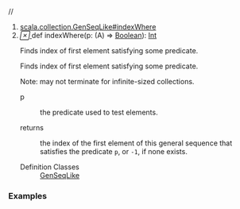 //
<ol>
<li><a href="https://www.scala-lang.org/api/2.12.3/scala/collection/immutable/List.html#indexWhere(p:A=>Boolean):Int">scala.collection.GenSeqLike#indexWhere</a></li>
<li name="scala.collection.GenSeqLike#indexWhere" visbl="pub" class="indented0 " data-isabs="false" fullcomment="yes" group="Ungrouped"> <a id="indexWhere(p:A=>Boolean):Int"></a><a id="indexWhere((A)⇒Boolean):Int"></a> <span class="permalink"> <a href="../../../scala/collection/immutable/List.html#indexWhere(p:A=>Boolean):Int" title="Permalink"> <i class="material-icons"></i> </a> </span> <span class="modifier_kind"> <span class="modifier"></span> <span class="kind">def</span> </span> <span class="symbol"> <span class="name">indexWhere</span><span class="params">(<span name="p">p: (<span class="extype" name="scala.collection.immutable.List.A">A</span>) ⇒ <a href="../../Boolean.html" class="extype" name="scala.Boolean">Boolean</a></span>)</span><span class="result">: <a href="../../Int.html" class="extype" name="scala.Int">Int</a></span> </span> <p class="shortcomment cmt">Finds index of first element satisfying some predicate.</p>
 <div class="fullcomment">
  <div class="comment cmt">
   <p>Finds index of first element satisfying some predicate.</p>
   <p> Note: may not terminate for infinite-sized collections. </p>
  </div>
  <dl class="paramcmts block">
   <dt class="param">
    p
   </dt>
   <dd class="cmt">
    <p>the predicate used to test elements.</p>
   </dd>
   <dt>
    returns
   </dt>
   <dd class="cmt">
    <p>the index of the first element of this general sequence that satisfies the predicate <code>p</code>, or <code>-1</code>, if none exists.</p>
   </dd>
  </dl>
  <dl class="attributes block"> 
   <dt>
    Definition Classes
   </dt>
   <dd>
    <a href="../GenSeqLike.html" class="extype" name="scala.collection.GenSeqLike">GenSeqLike</a>
   </dd>
  </dl>
 </div> </li>
        </ol>


### Examples





























